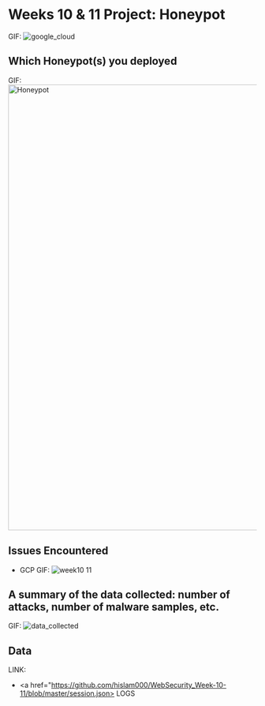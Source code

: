 # Weeks 10 & 11 Project: Honeypot
GIF: ![google_cloud](https://user-images.githubusercontent.com/36207058/56932198-c8f81280-6ab0-11e9-87e2-dd0128989eb3.png)

## Which Honeypot(s) you deployed
GIF: <img width="903" alt="Honeypot" src="https://user-images.githubusercontent.com/36207058/56932218-db724c00-6ab0-11e9-9e96-06cad8a05615.png">


## Issues Encountered
- GCP
GIF: ![week10 11](https://user-images.githubusercontent.com/36207058/56936319-be477880-6ac4-11e9-848a-98d2a1ee3880.gif)


## A summary of the data collected: number of attacks, number of malware samples, etc.
GIF: ![data_collected](https://user-images.githubusercontent.com/36207058/56932149-9221fc80-6ab0-11e9-9066-21603522e3d0.gif)


## Data
 LINK: 
  - <a href="https://github.com/hislam000/WebSecurity_Week-10-11/blob/master/session.json> LOGS </a>

